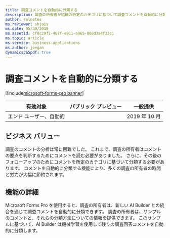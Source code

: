 ```yaml
---
title: 調査コメントを自動的に分類する
description: 調査の所有者が組織の特定のカテゴリに基づいて調査コメントを自動的に分類できるようにします。
author: relnotes
ms.reviewer: shjais
ms.date: 05/30/2019
ms.assetid: cf8c29f1-407f-e911-a965-000d3a4f33c1
ms.topic: article
ms.service: business-applications
ms.author: joegan
dynamics365pdf: true
---
```

# 調査コメントを自動的に分類する
[!include[microsoft-forms-pro banner](../includes/microsoft-forms-pro.md)]

| 有効対象    |  パブリック プレビュー | 一般提供 | 
| ---------- | ---------- |---------- |
|エンド ユーザー、自動的|| 2019 年 10 月|


## ビジネス バリュー
<!-- bv start -->
調査のコメントの分析は常に困難でした。 これまで、調査の所有者はコメントの要点を判断するためにコメントを読む必要がありました。 さらに、その後のフォローアップのためにコメントを所定のカテゴリに基づいて分類する必要があります。 コメントを自動的に分類する機能により、多くの調査の所有者の時間と労力が大幅に節約されます。 
<!-- bv end -->



## 機能の詳細
<!--feature detail start -->
Microsoft Forms Pro を使用すると、調査の所有者は、新しい AI Builder との統合を通じて調査コメントを自動的に分類できます。 調査の所有者は、サンプルのコメントと、それらの分類方法についての情報を提供できます。 このサンプルに基づいて、AI Builder は機械学習を使用して残りの調査回答コメントを自動的に分類します。
<!--feature detail end -->










